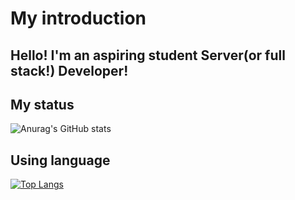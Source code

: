 # My introduction

## Hello! I'm an aspiring student Server(or full stack!) Developer!

## My status

![Anurag's GitHub stats](https://github-readme-stats.vercel.app/api?username=yousung1020&show_icons=true&theme=dark)

## Using language

[![Top Langs](https://github-readme-stats.vercel.app/api/top-langs/?username=yousung1020&layout=compact)](https://github.com/yousung1020/github-readme-stats)

